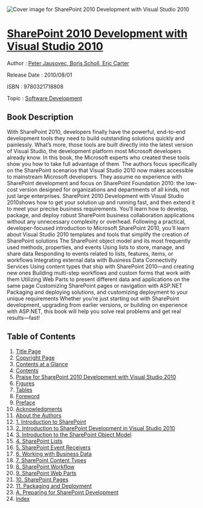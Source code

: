 ![Cover image for SharePoint 2010 Development with Visual Studio 2010](https://imgdetail.ebookreading.net/cover/cover/software_development/EB9780321718808.jpg)

[SharePoint 2010 Development with Visual Studio 2010](https://ebookreading.net/view/book/SharePoint+2010+Development+with+Visual+Studio+2010-EB9780321718808_1.html "SharePoint 2010 Development with Visual Studio 2010")
====================================================================================================================

Author : [Peter Jausovec](https://ebookreading.net/search/author/Peter+Jausovec),[ Boris Scholl](https://ebookreading.net/search/author/+Boris+Scholl),[ Eric Carter](https://ebookreading.net/search/author/+Eric+Carter)

Release Date : 2010/08/01

ISBN : 9780321718808

Topic : [Software Development](https://ebookreading.net/search/category/software-development)

Book Description
-----------------

With SharePoint 2010, developers finally have the powerful, end-to-end development tools they need to build outstanding solutions quickly and painlessly. What’s more, those tools are built directly into the latest version of Visual Studio, the development platform most Microsoft developers already know. In this book, the Microsoft experts who created these tools show you how to take full advantage of them.
The authors focus specifically on the SharePoint scenarios that Visual Studio 2010 now makes accessible to mainstream Microsoft developers. They assume no experience with SharePoint development and focus on SharePoint Foundation 2010: the low-cost version designed for organizations and departments of all kinds, not just large enterprises.
SharePoint 2010 Development with Visual Studio 2010shows how to get your solution up and running fast, and then extend it to meet your precise business requirements. You’ll learn how to develop, package, and deploy robust SharePoint business collaboration applications without any unnecessary complexity or overhead.
Following a practical, developer-focused introduction to Microsoft SharePoint 2010, you’ll learn about
Visual Studio 2010 templates and tools that simplify the creation of SharePoint solutions
The SharePoint object model and its most frequently used methods, properties, and events
Using lists to store, manage, and share data
Responding to events related to lists, features, items, or workflows
Integrating external data with Business Data Connectivity Services
Using content types that ship with SharePoint 2010—and creating new ones
Building multi-step workflows and custom forms that work with them
Utilizing Web Parts to present different data and applications on the same page
Customizing SharePoint pages or navigation with ASP.NET
Packaging and deploying solutions, and customizing deployment to your unique requirements
Whether you’re just starting out with SharePoint development, upgrading from earlier versions, or building on experience
with ASP.NET, this book will help you solve real problems and get real results—fast!
              
Table of Contents
-----------------

1. [Title Page](https://ebookreading.net/view/book/SharePoint+2010+Development+with+Visual+Studio+2010-EB9780321718808_3.html)
1. [Copyright Page](https://ebookreading.net/view/book/SharePoint+2010+Development+with+Visual+Studio+2010-EB9780321718808_4.html)
1. [Contents at a Glance](https://ebookreading.net/view/book/SharePoint+2010+Development+with+Visual+Studio+2010-EB9780321718808_6.html)
1. [Contents](https://ebookreading.net/view/book/SharePoint+2010+Development+with+Visual+Studio+2010-EB9780321718808_7.html)
1. [Praise for SharePoint 2010 Development with Visual Studio 2010](https://ebookreading.net/view/book/SharePoint+2010+Development+with+Visual+Studio+2010-EB9780321718808_2.html)
1. [Figures](https://ebookreading.net/view/book/SharePoint+2010+Development+with+Visual+Studio+2010-EB9780321718808_8.html)
1. [Tables](https://ebookreading.net/view/book/SharePoint+2010+Development+with+Visual+Studio+2010-EB9780321718808_9.html)
1. [Foreword](https://ebookreading.net/view/book/SharePoint+2010+Development+with+Visual+Studio+2010-EB9780321718808_10.html)
1. [Preface](https://ebookreading.net/view/book/SharePoint+2010+Development+with+Visual+Studio+2010-EB9780321718808_11.html)
1. [Acknowledgments](https://ebookreading.net/view/book/SharePoint+2010+Development+with+Visual+Studio+2010-EB9780321718808_12.html)
1. [About the Authors](https://ebookreading.net/view/book/SharePoint+2010+Development+with+Visual+Studio+2010-EB9780321718808_13.html)
1. [1. Introduction to SharePoint](https://ebookreading.net/view/book/SharePoint+2010+Development+with+Visual+Studio+2010-EB9780321718808_14.html)
1. [2. Introduction to SharePoint Development in Visual Studio 2010](https://ebookreading.net/view/book/SharePoint+2010+Development+with+Visual+Studio+2010-EB9780321718808_15.html)
1. [3. Introduction to the SharePoint Object Model](https://ebookreading.net/view/book/SharePoint+2010+Development+with+Visual+Studio+2010-EB9780321718808_16.html)
1. [4. SharePoint Lists](https://ebookreading.net/view/book/SharePoint+2010+Development+with+Visual+Studio+2010-EB9780321718808_17.html)
1. [5. SharePoint Event Receivers](https://ebookreading.net/view/book/SharePoint+2010+Development+with+Visual+Studio+2010-EB9780321718808_18.html)
1. [6. Working with Business Data](https://ebookreading.net/view/book/SharePoint+2010+Development+with+Visual+Studio+2010-EB9780321718808_19.html)
1. [7. SharePoint Content Types](https://ebookreading.net/view/book/SharePoint+2010+Development+with+Visual+Studio+2010-EB9780321718808_20.html)
1. [8. SharePoint Workflow](https://ebookreading.net/view/book/SharePoint+2010+Development+with+Visual+Studio+2010-EB9780321718808_21.html)
1. [9. SharePoint Web Parts](https://ebookreading.net/view/book/SharePoint+2010+Development+with+Visual+Studio+2010-EB9780321718808_22.html)
1. [10. SharePoint Pages](https://ebookreading.net/view/book/SharePoint+2010+Development+with+Visual+Studio+2010-EB9780321718808_23.html)
1. [11. Packaging and Deployment](https://ebookreading.net/view/book/SharePoint+2010+Development+with+Visual+Studio+2010-EB9780321718808_24.html)
1. [A. Preparing for SharePoint Development](https://ebookreading.net/view/book/SharePoint+2010+Development+with+Visual+Studio+2010-EB9780321718808_25.html)
1. [Index](https://ebookreading.net/view/book/SharePoint+2010+Development+with+Visual+Studio+2010-EB9780321718808_26.html)
